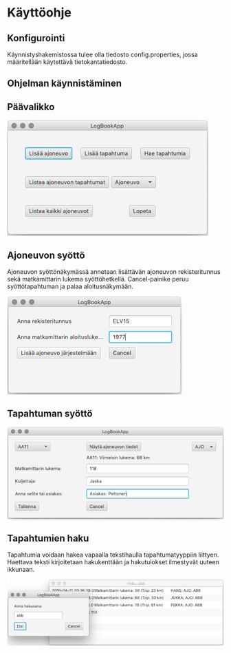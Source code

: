 # Käyttöohje

## Konfigurointi

Käynnistyshakemistossa tulee olla tiedosto config.properties, jossa määritellään käytettävä tietokantatiedosto.

## Ohjelman käynnistäminen



## Päävalikko

<img src="https://github.com/skoskipaa/ot-harjoitustyo/blob/master/dokumentointi/kuvat/paavalikko.png">

## Ajoneuvon syöttö

Ajoneuvon syöttönäkymässä annetaan lisättävän ajoneuvon rekisteritunnus sekä matkamittarin lukema syöttöhetkellä. Cancel-painike peruu syöttötapahtuman ja palaa aloitusnäkymään.

<img src="https://github.com/skoskipaa/ot-harjoitustyo/blob/master/dokumentointi/kuvat/anlisays.png">

## Tapahtuman syöttö

<img src="https://github.com/skoskipaa/ot-harjoitustyo/blob/master/dokumentointi/kuvat/tapsyotto.png">

## Tapahtumien haku

Tapahtumia voidaan hakea vapaalla tekstihaulla tapahtumatyyppiin liittyen. Haettava teksti kirjoitetaan hakukenttään ja hakutulokset ilmestyvät uuteen ikkunaan.

<img src="https://github.com/skoskipaa/ot-harjoitustyo/blob/master/dokumentointi/kuvat/haku2.png">


